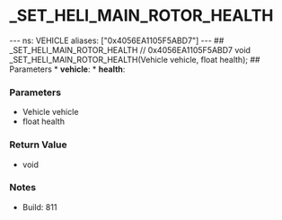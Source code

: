 # _SET_HELI_MAIN_ROTOR_HEALTH

--- ns: VEHICLE aliases: ["0x4056EA1105F5ABD7"] --- ## _SET_HELI_MAIN_ROTOR_HEALTH  // 0x4056EA1105F5ABD7 void _SET_HELI_MAIN_ROTOR_HEALTH(Vehicle vehicle, float health);  ## Parameters * **vehicle**: * **health**:

### Parameters
* Vehicle vehicle
* float health

### Return Value
* void

### Notes
* Build: 811


